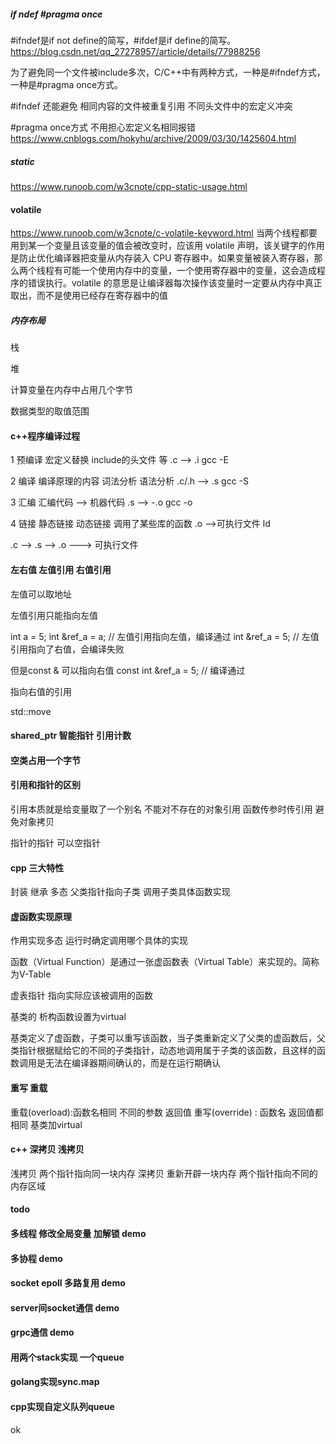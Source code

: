 
##### if ndef   #pragma once
#ifndef是if not define的简写，#ifdef是if define的简写。
https://blog.csdn.net/qq_27278957/article/details/77988256

为了避免同一个文件被include多次，C/C++中有两种方式，一种是#ifndef方式，一种是#pragma once方式。

#ifndef 还能避免 相同内容的文件被重复引用 不同头文件中的宏定义冲突

#pragma once方式 不用担心宏定义名相同报错 
https://www.cnblogs.com/hokyhu/archive/2009/03/30/1425604.html

##### static

https://www.runoob.com/w3cnote/cpp-static-usage.html


#### volatile
https://www.runoob.com/w3cnote/c-volatile-keyword.html
当两个线程都要用到某一个变量且该变量的值会被改变时，应该用 volatile 声明，该关键字的作用是防止优化编译器把变量从内存装入 CPU 寄存器中。如果变量被装入寄存器，那么两个线程有可能一个使用内存中的变量，一个使用寄存器中的变量，这会造成程序的错误执行。volatile 的意思是让编译器每次操作该变量时一定要从内存中真正取出，而不是使用已经存在寄存器中的值

##### 内存布局 


栈

堆




计算变量在内存中占用几个字节

数据类型的取值范围

#### c++程序编译过程 
1 预编译 宏定义替换 include的头文件 等
.c --> .i 
gcc -E 
 
2 编译   编译原理的内容 词法分析 语法分析
.c/.h --> .s
gcc -S

3 汇编   汇编代码 --> 机器代码 
.s --> -.o 
gcc -o 

4 链接 静态链接 动态链接 调用了某些库的函数
.o -->可执行文件
ld 

.c --> .s --> .o ---> 可执行文件


#### 左右值 左值引用 右值引用

左值可以取地址

左值引用只能指向左值

int a = 5;
int &ref_a = a; // 左值引用指向左值，编译通过
int &ref_a = 5; // 左值引用指向了右值，会编译失败

但是const & 可以指向右值 
const int &ref_a = 5;  // 编译通过

指向右值的引用

std::move

#### shared_ptr 智能指针 引用计数


#### 空类占用一个字节 
#### 引用和指针的区别

引用本质就是给变量取了一个别名  不能对不存在的对象引用
函数传参时传引用 避免对象拷贝

指针的指针 可以空指针

#### cpp 三大特性
封装 继承 多态 
父类指针指向子类 调用子类具体函数实现 

#### 虚函数实现原理 
 作用实现多态 
 运行时确定调用哪个具体的实现 


函数（Virtual Function）是通过一张虚函数表（Virtual Table）来实现的。简称为V-Table

虚表指针 
指向实际应该被调用的函数 

基类的 析构函数设置为virtual

基类定义了虚函数，子类可以重写该函数，当子类重新定义了父类的虚函数后，父类指针根据赋给它的不同的子类指针，动态地调用属于子类的该函数，且这样的函数调用是无法在编译器期间确认的，而是在运行期确认


#### 重写 重载
重载(overload):函数名相同 不同的参数 返回值
重写(override) : 函数名 返回值都相同  基类加virtual 

#### c++ 深拷贝 浅拷贝

浅拷贝 两个指针指向同一块内存
深拷贝 重新开辟一块内存 两个指针指向不同的内存区域

#### todo 
#### 多线程 修改全局变量 加解锁 demo 
#### 多协程 demo  
#### socket epoll 多路复用 demo
#### server间socket通信 demo
#### grpc通信  demo 

####  用两个stack实现 一个queue 

####  golang实现sync.map

#### cpp实现自定义队列queue
ok 
 











